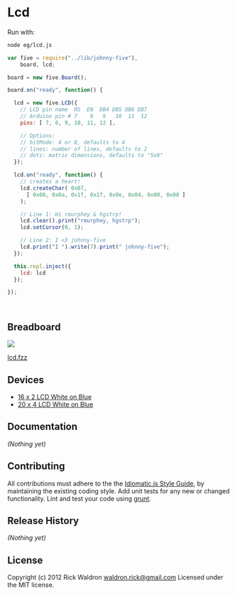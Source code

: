 # Lcd

Run with:
```bash
node eg/lcd.js
```


```javascript
var five = require("../lib/johnny-five"),
    board, lcd;

board = new five.Board();

board.on("ready", function() {

  lcd = new five.LCD({
    // LCD pin name  RS  EN  DB4 DB5 DB6 DB7
    // Arduino pin # 7    8   9   10  11  12
    pins: [ 7, 8, 9, 10, 11, 12 ],

    // Options:
    // bitMode: 4 or 8, defaults to 4
    // lines: number of lines, defaults to 2
    // dots: matrix dimensions, defaults to "5x8"
  });

  lcd.on("ready", function() {
    // creates a heart!
    lcd.createChar( 0x07,
      [ 0x00, 0x0a, 0x1f, 0x1f, 0x0e, 0x04, 0x00, 0x00 ]
    );

    // Line 1: Hi rmurphey & hgstrp!
    lcd.clear().print("rmurphey, hgstrp");
    lcd.setCursor(0, 1);

    // Line 2: I <3 johnny-five
    lcd.print("I ").write(7).print(" johnny-five");
  });

  this.repl.inject({
    lcd: lcd
  });

});




```

## Breadboard

<img src="https://raw.github.com/rwldrn/johnny-five/master/docs/breadboard/lcd.png">

[lcd.fzz](https://github.com/rwldrn/johnny-five/blob/master/docs/breadboard/lcd.fzz)



## Devices

- [16 x 2 LCD White on Blue](http://www.hacktronics.com/LCDs/16-x-2-LCD-White-on-Blue/flypage.tpl.html)
- [20 x 4 LCD White on Blue](http://www.hacktronics.com/LCDs/20-x-4-LCD-White-on-Blue/flypage.tpl.html)


## Documentation

_(Nothing yet)_









## Contributing
All contributions must adhere to the the [Idiomatic.js Style Guide](https://github.com/rwldrn/idiomatic.js),
by maintaining the existing coding style. Add unit tests for any new or changed functionality. Lint and test your code using [grunt](https://github.com/cowboy/grunt).

## Release History
_(Nothing yet)_

## License
Copyright (c) 2012 Rick Waldron <waldron.rick@gmail.com>
Licensed under the MIT license.
